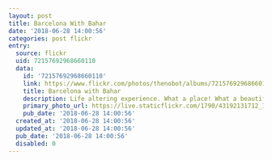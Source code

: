 ```yaml
---
layout: post
title: Barcelona With Bahar
date: '2018-06-28 14:00:56'
categories: post flickr
entry:
  source: flickr
  uid: 72157692968660110
  data:
    id: '72157692968660110'
    link: https://www.flickr.com/photos/thenobot/albums/72157692968660110
    title: Barcelona with Bahar
    description: Life altering experience. What a place! What a beautiful place to grow even closer with my love.
    primary_photo_url: https://live.staticflickr.com/1790/43192131712_19594ed967_q_d.jpg
    pub_date: '2018-06-28 14:00:56'
  created_at: '2018-06-28 14:00:56'
  updated_at: '2018-06-28 14:00:56'
  pub_date: '2018-06-28 14:00:56'
  disabled: 0
---
```

